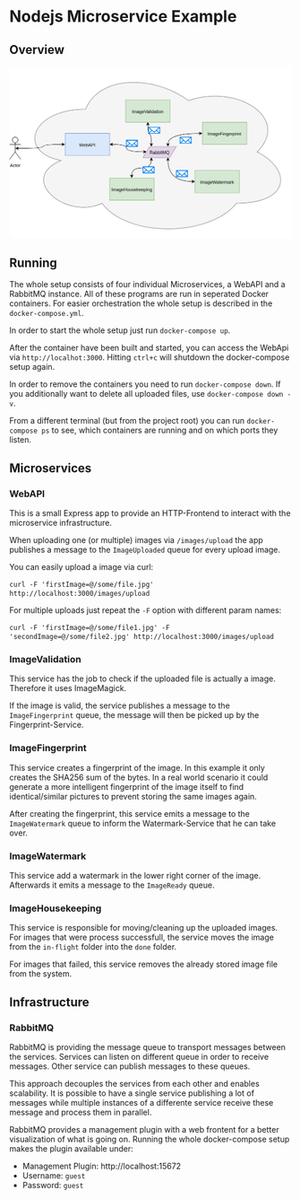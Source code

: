 # Nodejs Microservice Example

## Overview

![MicroserviceArchitectureOverview.png](./MicroserviceArchitectureOverview.png)

## Running

The whole setup consists of four individual Microservices, a WebAPI and a RabbitMQ instance. All of these programs are run in seperated Docker containers. For easier orchestration the whole setup is described in the `docker-compose.yml`.

In order to start the whole setup just run `docker-compose up`.

After the container have been built and started, you can access the WebApi via `http://localhot:3000`. Hitting `ctrl+c` will shutdown the docker-compose setup again.

In order to remove the containers you need to run `docker-compose down`. If you additionally want to delete all uploaded files, use `docker-compose down -v`.

From a different terminal (but from the project root) you can run `docker-compose ps` to see, which containers are running and on which ports they listen.

## Microservices

### WebAPI

This is a small Express app to provide an HTTP-Frontend to interact with the microservice infrastructure.

When uploading one (or multiple) images via `/images/upload` the app publishes a message to the `ImageUploaded` queue for every upload image.

You can easily upload a image via curl:
```
curl -F 'firstImage=@/some/file.jpg' http://localhost:3000/images/upload
```

For multiple uploads just repeat the `-F` option with different param names:
```
curl -F 'firstImage=@/some/file1.jpg' -F 'secondImage=@/some/file2.jpg' http://localhost:3000/images/upload
```

### ImageValidation

This service has the job to check if the uploaded file is actually a image. Therefore it uses ImageMagick.

If the image is valid, the service publishes a message to the `ImageFingerprint` queue, the message will then be picked up by the Fingerprint-Service.

### ImageFingerprint

This service creates a fingerprint of the image. In this example it only creates the SHA256 sum of the bytes. In a real world scenario it could generate a more intelligent fingerprint of the image itself to find identical/similar pictures to prevent storing the same images again.

After creating the fingerprint, this service emits a message to the `ImageWatermark` queue to inform the Watermark-Service that he can take over.

### ImageWatermark

This service add a watermark in the lower right corner of the image. Afterwards it emits a message to the `ImageReady` queue.

### ImageHousekeeping

This service is responsible for moving/cleaning up the uploaded images. For images that were process successfull, the service moves the image from the `in-flight` folder into the `done` folder.

For images that failed, this service removes the already stored image file from the system.

## Infrastructure

### RabbitMQ

RabbitMQ is providing the message queue to transport messages between the services. Services can listen on different queue in order to receive messages. Other service can publish messages to these queues.

This approach decouples the services from each other and enables scalability. It is possible to have a single service publishing a lot of messages while multiple instances of a differente service receive these message and process them in parallel.

RabbitMQ provides a management plugin with a web frontent for a better visualization of what is going on. Running the whole docker-compose setup makes the plugin available under:

* Management Plugin: http://localhost:15672
* Username: `guest` 
* Password: `guest`